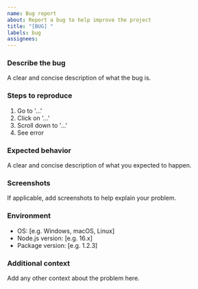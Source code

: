```yaml
---
name: Bug report
about: Report a bug to help improve the project
title: "[BUG] "
labels: bug
assignees:
---
```


### Describe the bug

A clear and concise description of what the bug is.

### Steps to reproduce

1. Go to '...'
2. Click on '...'
3. Scroll down to '...'
4. See error

### Expected behavior

A clear and concise description of what you expected to happen.

### Screenshots

If applicable, add screenshots to help explain your problem.

### Environment

- OS: [e.g. Windows, macOS, Linux]
- Node.js version: [e.g. 16.x]
- Package version: [e.g. 1.2.3]

### Additional context

Add any other context about the problem here.
